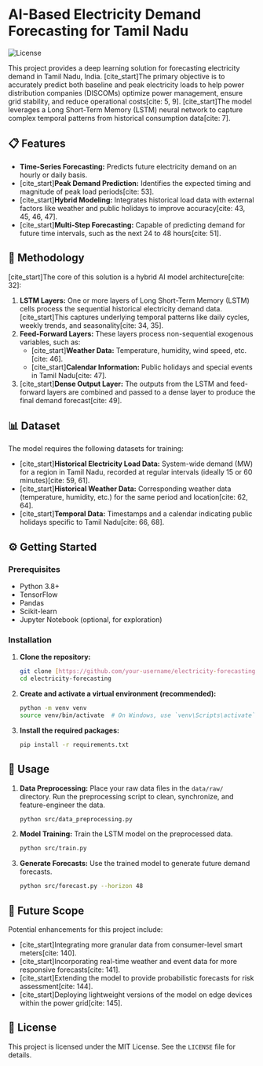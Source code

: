 # AI-Based Electricity Demand Forecasting for Tamil Nadu

![License](https://img.shields.io/badge/license-MIT-blue.svg)

This project provides a deep learning solution for forecasting electricity demand in Tamil Nadu, India. [cite_start]The primary objective is to accurately predict both baseline and peak electricity loads to help power distribution companies (DISCOMs) optimize power management, ensure grid stability, and reduce operational costs[cite: 5, 9]. [cite_start]The model leverages a Long Short-Term Memory (LSTM) neural network to capture complex temporal patterns from historical consumption data[cite: 7].

## 📋 Features

* **Time-Series Forecasting:** Predicts future electricity demand on an hourly or daily basis.
* [cite_start]**Peak Demand Prediction:** Identifies the expected timing and magnitude of peak load periods[cite: 53].
* [cite_start]**Hybrid Modeling:** Integrates historical load data with external factors like weather and public holidays to improve accuracy[cite: 43, 45, 46, 47].
* [cite_start]**Multi-Step Forecasting:** Capable of predicting demand for future time intervals, such as the next 24 to 48 hours[cite: 51].

## 🧠 Methodology

[cite_start]The core of this solution is a hybrid AI model architecture[cite: 32]:

1.  **LSTM Layers:** One or more layers of Long Short-Term Memory (LSTM) cells process the sequential historical electricity demand data. [cite_start]This captures underlying temporal patterns like daily cycles, weekly trends, and seasonality[cite: 34, 35].
2.  **Feed-Forward Layers:** These layers process non-sequential exogenous variables, such as:
    * [cite_start]**Weather Data:** Temperature, humidity, wind speed, etc.[cite: 46].
    * [cite_start]**Calendar Information:** Public holidays and special events in Tamil Nadu[cite: 47].
3.  [cite_start]**Dense Output Layer:** The outputs from the LSTM and feed-forward layers are combined and passed to a dense layer to produce the final demand forecast[cite: 49].

## 📊 Dataset

The model requires the following datasets for training:

* [cite_start]**Historical Electricity Load Data:** System-wide demand (MW) for a region in Tamil Nadu, recorded at regular intervals (ideally 15 or 60 minutes)[cite: 59, 61].
* [cite_start]**Historical Weather Data:** Corresponding weather data (temperature, humidity, etc.) for the same period and location[cite: 62, 64].
* [cite_start]**Temporal Data:** Timestamps and a calendar indicating public holidays specific to Tamil Nadu[cite: 66, 68].

## ⚙️ Getting Started

### Prerequisites

* Python 3.8+
* TensorFlow
* Pandas
* Scikit-learn
* Jupyter Notebook (optional, for exploration)

### Installation

1.  **Clone the repository:**
    ```bash
    git clone [https://github.com/your-username/electricity-forecasting.git](https://github.com/your-username/electricity-forecasting.git)
    cd electricity-forecasting
    ```

2.  **Create and activate a virtual environment (recommended):**
    ```bash
    python -m venv venv
    source venv/bin/activate  # On Windows, use `venv\Scripts\activate`
    ```

3.  **Install the required packages:**
    ```bash
    pip install -r requirements.txt
    ```

## 🚀 Usage

1.  **Data Preprocessing:**
    Place your raw data files in the `data/raw/` directory. Run the preprocessing script to clean, synchronize, and feature-engineer the data.
    ```bash
    python src/data_preprocessing.py
    ```

2.  **Model Training:**
    Train the LSTM model on the preprocessed data.
    ```bash
    python src/train.py
    ```

3.  **Generate Forecasts:**
    Use the trained model to generate future demand forecasts.
    ```bash
    python src/forecast.py --horizon 48
    ```

## 🔮 Future Scope

Potential enhancements for this project include:
* [cite_start]Integrating more granular data from consumer-level smart meters[cite: 140].
* [cite_start]Incorporating real-time weather and event data for more responsive forecasts[cite: 141].
* [cite_start]Extending the model to provide probabilistic forecasts for risk assessment[cite: 144].
* [cite_start]Deploying lightweight versions of the model on edge devices within the power grid[cite: 145].

## 📄 License

This project is licensed under the MIT License. See the `LICENSE` file for details.
